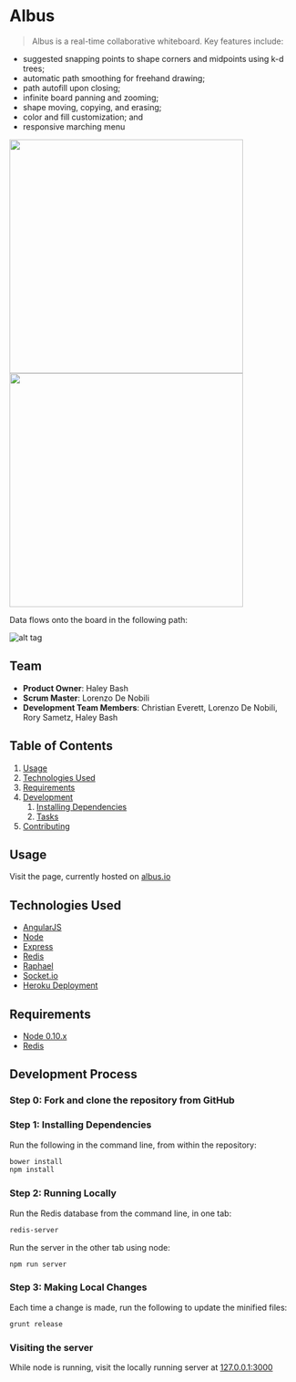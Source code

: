 # Albus

> Albus is a real-time collaborative whiteboard. Key features include:

- suggested snapping points to shape corners and midpoints using k-d trees;
- automatic path smoothing for freehand drawing;
- path autofill upon closing;
- infinite board panning and zooming;
- shape moving, copying, and erasing;
- color and fill customization; and
- responsive marching menu

<img src="https://raw.githubusercontent.com/QuixoticScientist/whiteboard/dev/client/assets/images/albus-screenshot-1.png" width="410">
<img src="https://raw.githubusercontent.com/QuixoticScientist/whiteboard/dev/client/assets/images/albus-screenshot-2.png" width="410">

Data flows onto the board in the following path:

![alt tag](https://raw.githubusercontent.com/QuixoticScientist/whiteboard/master/client/assets/images/frontend-dataflow.png)

## Team

  - __Product Owner__: Haley Bash
  - __Scrum Master__: Lorenzo De Nobili
  - __Development Team Members__: Christian Everett, Lorenzo De Nobili, Rory Sametz, Haley Bash

## Table of Contents

1. [Usage](#Usage)
1. [Technologies Used](#technologies-used)
1. [Requirements](#requirements)
1. [Development](#development)
    1. [Installing Dependencies](#installing-dependencies)
    1. [Tasks](#tasks)
1. [Contributing](#contributing)

## Usage

Visit the page, currently hosted on [albus.io](http://albus.io)

## Technologies Used

- [AngularJS](http://angularjs.org)
- [Node](https://nodejs.org/)
- [Express](http://expressjs.com/)
- [Redis](http://redis.io/)
- [Raphael](http://raphaeljs.com)
- [Socket.io](http://socket.io/)
- [Heroku Deployment](https://www.heroku.com/)

## Requirements

- [Node 0.10.x](https://nodejs.org/en/download/)
- [Redis](http://redis.io/download)

## Development Process

### Step 0: Fork and clone the repository from GitHub

### Step 1: Installing Dependencies

Run the following in the command line, from within the repository:

```sh
bower install
npm install
```

### Step 2: Running Locally

Run the Redis database from the command line, in one tab:
```sh
redis-server
```

Run the server in the other tab using node:

```sh
npm run server
```

### Step 3: Making Local Changes

Each time a change is made, run the following to update the minified files:

```sh
grunt release
```

### Visiting the server

While node is running, visit the locally running server at [127.0.0.1:3000](127.0.0.1:3000)
